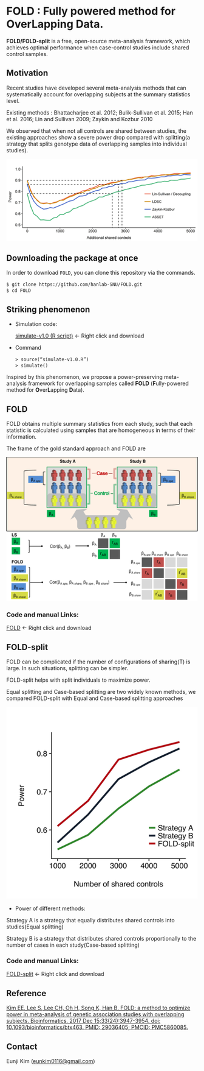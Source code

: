 # FOLD : Fully powered method for OverLapping Data.
**FOLD/FOLD-split** is a free, open-source meta-analysis framework, which achieves optimal performance when case-control studies include shared control samples.

## Motivation
Recent studies have developed several meta-analysis methods that can systematically account for overlapping subjects at the summary statistics level.

Existing methods : Bhattacharjee et al. 2012; Bulik-Sullivan et al. 2015; Han et al. 2016; Lin and Sullivan 2009; Zaykin and Kozbur 2010

We observed that when not all controls are shared between studies, the existing approaches show a severe power drop compared with splitting(a strategy that splits genotype data of overlapping samples into individual studies).

![이미지](/image/power.jpg)

## Downloading the package at once
In order to download `FOLD`, you can clone this repository via the commands.

```
$ git clone https://github.com/hanlab-SNU/FOLD.git
$ cd FOLD
```


## Striking phenomenon

* Simulation code:

  [simulate-v1.0 (R script)](/FOLD_simulate/simulate-v1.0.R) ← Right click and download

* Command
  ```
  > source(“simulate-v1.0.R”)
  > simulate()
  ```

Inspired by this phenomenon, we propose a power-preserving meta-analysis framework for overlapping samples called **FOLD** (**F**ully-powered method for **O**ver**L**apping **D**ata).

## FOLD
FOLD obtains multiple summary statistics from each study, such that each statistic is calculated using samples that are homogeneous in terms of their information.

The frame of the gold standard approach and FOLD are

![이미지](/image/FOLD_scheme.jpg)

### Code and manual Links:

[FOLD](/FOLD_data/FOLD.zip) ← Right click and download

## FOLD-split
FOLD can be complicated if the number of configurations of sharing(T) is large. In such situations, splitting can be simpler.

FOLD-split helps with split individuals to maximize power.

Equal splitting and Case-based splitting are two widely known methods, we compared FOLD-split with Equal and Case-based splitting approaches

![이미지](/image/FOLD-split.jpg)

* Power of different methods:

Strategy A is a strategy that equally distributes shared controls into studies(Equal splitting)

Strategy B is a strategy that distributes shared controls proportionally to the number of cases in each study(Case-based splitting)

### Code and manual Links:

[FOLD-split](/FOLD_data/FOLD-split.zip) ← Right click and download

## Reference
[Kim EE, Lee S, Lee CH, Oh H, Song K, Han B. FOLD: a method to optimize power in meta-analysis of genetic association studies with overlapping subjects. Bioinformatics. 2017 Dec 15;33(24):3947-3954. doi: 10.1093/bioinformatics/btx463. PMID: 29036405; PMCID: PMC5860085.](https://academic.oup.com/bioinformatics/article/33/24/3947/3980249)

## Contact
Eunji Kim ([eunkim0116@gmail.com](mailto:eunkim0116@gmail.com))
